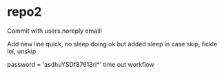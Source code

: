 # repo2

Commit with users.noreply emaill

Add new line
quick, no sleep
doing ok but added sleep in case
skip, fickle lol, unskip

password = 'asdhuYSDf87613ri*'
time out workflow
